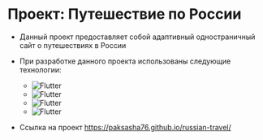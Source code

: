 # Проект: Путешествие по России

* Данный проект предоставляет собой адаптивный одностраничный сайт о путешествиях в России

* При разработке данного проекта использованы следующие технологии:

  * ![Flutter](https://img.shields.io/badge/-HTML-09090)
  * ![Flutter](https://img.shields.io/badge/-CSS-102348)
  * ![Flutter](https://img.shields.io/badge/-Flexbox-108)
  * ![Flutter](https://img.shields.io/badge/-Grid-457)

* Ссылка на проект https://paksasha76.github.io/russian-travel/